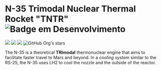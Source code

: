 # N-35 Trimodal Nuclear Thermal Rocket "TNTR" ![Badge em Desenvolvimento](http://img.shields.io/static/v1?label=Develop%20stage&message=%2035pvd&color=GREEN&style=for-the-badge)
 <img src="https://img.shields.io/badge/License-GPL_3.0-blue"> <img src="https://img.shields.io/badge/List_of_projects-here-red"> <img src="https://img.shields.io/badge/PDFs-here-8A2BE2"> ![GitHub Org's stars](https://img.shields.io/github/stars/MaybeATerraformer?style=social)

The N-35 is a theoretical **TRImodal** thermonuclear engine that aims to facilitate faster travel to Mars and beyond. In a *cooling system* similar to the RS-25, the N-35 uses LH2 to cool the nozzle and the outside of the reactor.
